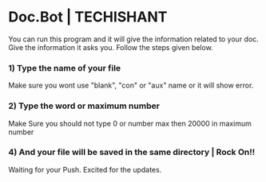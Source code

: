 
# Doc.Bot | TECHISHANT

You can run this program and it will give the information related to your doc. Give the information it asks you. Follow the steps given below.

### 1) Type the name of your file
Make sure you wont use "blank", "con" or "aux" name or it will show error.

### 2) Type the word or maximum number
Make Sure you should not type 0 or number max then 20000 in maximum number

### 4) And your file will be saved in the same directory | Rock On!!

Waiting for your Push. Excited for the updates.
